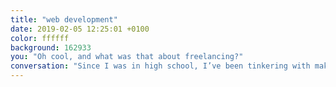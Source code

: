 ```yaml
---
title: "web development"
date: 2019-02-05 12:25:01 +0100
color: ffffff
background: 162933
you: "Oh cool, and what was that about freelancing?"
conversation: "Since I was in high school, I’ve been tinkering with making websites (like this one), somehow ending up doing it for clients, too."
---
```

